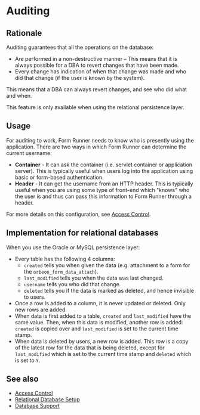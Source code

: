 # Auditing



## Rationale

Auditing guarantees that all the operations on the database:

* Are performed in a non-destructive manner – This means that it is always possible for a DBA to revert changes that have been made.
* Every change has indication of when that change was made and who did that change (if the user is known by the system).

This means that a DBA can always revert changes, and see who did what and when.

This feature is only available when using the relational persistence layer.

## Usage

For  auditing to work, Form Runner needs to know who is presently using the application. There are two ways in which Form Runner can determine the current username:

* **Container** - It can ask the container (i.e. servlet container or application server). This is typically useful when users log into the application using basic or form-based authentication.
* **Header** - It can get the username from an HTTP header. This is typically useful when you are using some type of front-end which "knows" who the user is and thus can pass this information to Form Runner through a header.

For more details on this configuration, see [Access Control](../../form-runner/access-control/README.md).

## Implementation for relational databases

When you use the Oracle or MySQL persistence layer:

* Every table has the following 4 columns:
    * `created` tells you when given the data (e.g. attachment to a form for the `orbeon_form_data_attach`).
    * `last_modified` tells you when the data was last changed.
    * `username` tells you who did that change.
    * `deleted` tells you if the data is marked as deleted, and hence invisible to users.
* Once a row is added to a column, it is never updated or deleted. Only new rows are added.
* When data is first added to a table, `created` and `last_modified` have the same value. Then, when this data is modified, another row is added: `created` is copied over and `last_modified` is set to the current time stamp.
* When data is deleted by users, a new row is added. This row is a copy of the latest row for the data that is being deleted, except for `last_modified` which is set to the current time stamp and `deleted` which is set to `Y`.

## See also

- [Access Control](../../form-runner/access-control/README.md)
- [Relational Database Setup](../../form-runner/persistence/relational-db.md)
- [Database Support](../../form-runner/persistence/db-support.md)

